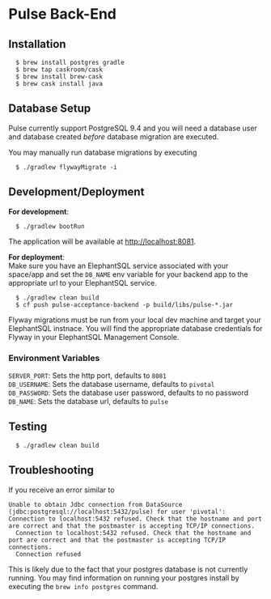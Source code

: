 # Pulse Back-End

## Installation
```
  $ brew install postgres gradle
  $ brew tap caskroom/cask
  $ brew install brew-cask
  $ brew cask install java
```

## Database Setup
Pulse currently support PostgreSQL 9.4 and you will need a database user and database created *before* database migration
are executed.

You may manually run database migrations by executing
```
  $ ./gradlew flywayMigrate -i
```

## Development/Deployment

**For development**:
```
  $ ./gradlew bootRun
```
The application will be available at [http://localhost:8081](http://localhost:8081).

**For deployment**:  
Make sure you have an ElephantSQL service associated with your space/app and set the `DB_NAME` env variable for your
backend app to the appropriate url to your ElephantSQL service.  
```
  $ ./gradlew clean build
  $ cf push pulse-acceptance-backend -p build/libs/pulse-*.jar
```
Flyway migrations must be run from your local dev machine and target your ElephantSQL instnace. You will find the appropriate database credentials for Flyway in your ElephantSQL Management Console.  

### Environment Variables
`SERVER_PORT`: Sets the http port, defaults to `8081`  
`DB_USERNAME`: Sets the database username, defaults to `pivotal`  
`DB_PASSWORD`: Sets the database user password, defaults to no password  
`DB_NAME`: Sets the database url, defaults to `pulse`  

## Testing
```
  $ ./gradlew clean build
```
## Troubleshooting
If you receive an error similar to  
```
Unable to obtain Jdbc connection from DataSource (jdbc:postgresql://localhost:5432/pulse) for user 'pivotal': Connection to localhost:5432 refused. Check that the hostname and port are correct and that the postmaster is accepting TCP/IP connections.
  Connection to localhost:5432 refused. Check that the hostname and port are correct and that the postmaster is accepting TCP/IP connections.
  Connection refused
  ```
  This is likely due to the fact that your postgres database is not currently running. You may find information on
  running your postgres install by executing the `brew info postgres` command.  

